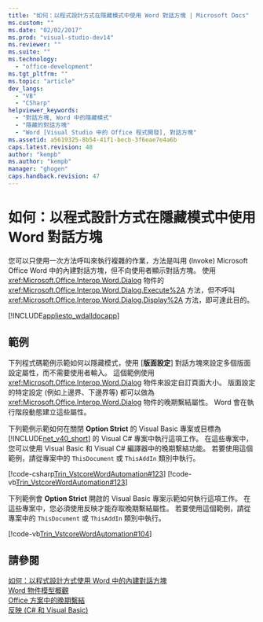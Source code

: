 ```yaml
---
title: "如何：以程式設計方式在隱藏模式中使用 Word 對話方塊 | Microsoft Docs"
ms.custom: ""
ms.date: "02/02/2017"
ms.prod: "visual-studio-dev14"
ms.reviewer: ""
ms.suite: ""
ms.technology: 
  - "office-development"
ms.tgt_pltfrm: ""
ms.topic: "article"
dev_langs: 
  - "VB"
  - "CSharp"
helpviewer_keywords: 
  - "對話方塊, Word 中的隱藏模式"
  - "隱藏的對話方塊"
  - "Word [Visual Studio 中的 Office 程式開發], 對話方塊"
ms.assetid: a5619325-8b54-41f1-becb-3f6eae7e4a6b
caps.latest.revision: 48
author: "kempb"
ms.author: "kempb"
manager: "ghogen"
caps.handback.revision: 47
---
```

# 如何：以程式設計方式在隱藏模式中使用 Word 對話方塊
  您可以只使用一次方法呼叫來執行複雜的作業，方法是叫用 \(Invoke\) Microsoft Office Word 中的內建對話方塊，但不向使用者顯示對話方塊。  使用 <xref:Microsoft.Office.Interop.Word.Dialog> 物件的 <xref:Microsoft.Office.Interop.Word.Dialog.Execute%2A> 方法，但不呼叫 <xref:Microsoft.Office.Interop.Word.Dialog.Display%2A> 方法，即可達此目的。  
  
 [!INCLUDE[appliesto_wdalldocapp](../vsto/includes/appliesto-wdalldocapp-md.md)]  
  
## 範例  
 下列程式碼範例示範如何以隱藏模式，使用 \[**版面設定**\] 對話方塊來設定多個版面設定屬性，而不需要使用者輸入。  這個範例使用 <xref:Microsoft.Office.Interop.Word.Dialog> 物件來設定自訂頁面大小。  版面設定的特定設定 \(例如上邊界、下邊界等\) 都可以做為 <xref:Microsoft.Office.Interop.Word.Dialog> 物件的晚期繫結屬性。  Word 會在執行階段動態建立這些屬性。  
  
 下列範例示範如何在關閉 **Option Strict** 的 Visual Basic 專案或目標為 [!INCLUDE[net_v40_short](../sharepoint/includes/net-v40-short-md.md)] 的 Visual C\# 專案中執行這項工作。  在這些專案中，您可以使用 Visual Basic 和 Visual C\# 編譯器中的晚期繫結功能。  若要使用這個範例，請從專案中的 `ThisDocument` 或 `ThisAddIn` 類別中執行。  
  
 [!code-csharp[Trin_VstcoreWordAutomation#123](../snippets/csharp/VS_Snippets_OfficeSP/Trin_VstcoreWordAutomation/CS/ThisDocument.cs#123)]
 [!code-vb[Trin_VstcoreWordAutomation#123](../snippets/visualbasic/VS_Snippets_OfficeSP/Trin_VstcoreWordAutomation/VB/ThisDocument.vb#123)]  
  
 下列範例會 **Option Strict** 開啟的 Visual Basic 專案示範如何執行這項工作。  在這些專案中，您必須使用反映才能存取晚期繫結屬性。  若要使用這個範例，請從專案中的 `ThisDocument` 或 `ThisAddIn` 類別中執行。  
  
 [!code-vb[Trin_VstcoreWordAutomation#104](../snippets/visualbasic/VS_Snippets_OfficeSP/Trin_VstcoreWordAutomation/VB/ThisDocument.vb#104)]  
  
## 請參閱  
 [如何：以程式設計方式使用 Word 中的內建對話方塊](../vsto/how-to-programmatically-use-built-in-dialog-boxes-in-word.md)   
 [Word 物件模型概觀](../vsto/word-object-model-overview.md)   
 [Office 方案中的晚期繫結](../vsto/late-binding-in-office-solutions.md)   
 [反映 &#40;C&#35; 和 Visual Basic&#41;](http://msdn.microsoft.com/library/5d1d1bcf-08de-4d0b-97a8-912d17c00f26)  
  
  